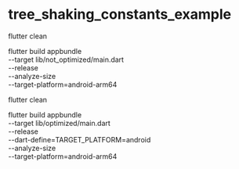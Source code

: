# tree_shaking_constants_example


flutter clean

flutter build appbundle \
  --target lib/not_optimized/main.dart \
  --release \
  --analyze-size \
  --target-platform=android-arm64


flutter clean

flutter build appbundle \
  --target lib/optimized/main.dart \
  --release \
  --dart-define=TARGET_PLATFORM=android \
  --analyze-size \
  --target-platform=android-arm64